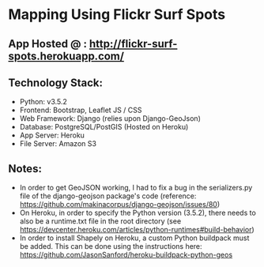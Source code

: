 # Mapping Using Flickr Surf Spots

## App Hosted @ : http://flickr-surf-spots.herokuapp.com/

## Technology Stack:
- Python: v3.5.2
- Frontend: Bootstrap, Leaflet JS / CSS
- Web Framework: Django (relies upon Django-GeoJson)
- Database: PostgreSQL/PostGIS (Hosted on Heroku)
- App Server: Heroku
- File Server: Amazon S3

## Notes:
- In order to get GeoJSON working, I had to fix a bug in the serializers.py file of the django-geojson package's code (reference: https://github.com/makinacorpus/django-geojson/issues/80)
- On Heroku, in order to specify the Python version (3.5.2), there needs to also be a runtime.txt file in the root directory (see https://devcenter.heroku.com/articles/python-runtimes#build-behavior)
- In order to install Shapely on Heroku, a custom Python buildpack must be added. This can be done using the instructions here: https://github.com/JasonSanford/heroku-buildpack-python-geos

